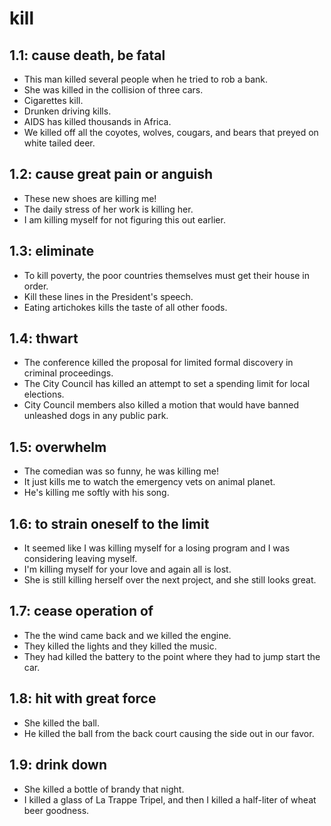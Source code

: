 # kill
## 1.1: cause death, be fatal

  *  This man killed several people when he tried to rob a bank.
  *  She was killed in the collision of three cars.
  *  Cigarettes kill.
  *  Drunken driving kills.
  *  AIDS has killed thousands in Africa.
  *  We killed off all the coyotes, wolves, cougars, and bears that preyed on white tailed deer.

## 1.2: cause great pain or anguish

  *  These new shoes are killing me!
  *  The daily stress of her work is killing her.
  *  I am killing myself for not figuring this out earlier.

## 1.3: eliminate

  *  To kill poverty, the poor countries themselves must get their house in order.
  *  Kill these lines in the President's speech.
  *  Eating artichokes kills the taste of all other foods.

## 1.4: thwart

  *  The conference killed the proposal for limited formal discovery in criminal proceedings.
  *  The City Council has killed an attempt to set a spending limit for local elections.
  *  City Council members also killed a motion that would have banned unleashed dogs in any public park.

## 1.5: overwhelm

  *  The comedian was so funny, he was killing me!
  *  It just kills me to watch the emergency vets on animal planet.
  *  He's killing me softly with his song.

## 1.6: to strain oneself to the limit

  *  It seemed like I was killing myself for a losing program and I was considering leaving myself.
  *  I'm killing myself for your love and again all is lost.
  *  She is still killing herself over the next project, and she still looks great.

## 1.7: cease operation of

  *  The the wind came back and we killed the engine.
  *  They killed the lights and they killed the music.
  *  They had killed the battery to the point where they had to jump start the car.

## 1.8: hit with great force

  *  She killed the ball.
  *  He killed the ball from the back court causing the side out in our favor.

## 1.9: drink down

  *  She killed a bottle of brandy that night.
  *  I killed a glass of La Trappe Tripel, and then I killed a half-liter of wheat beer goodness.
